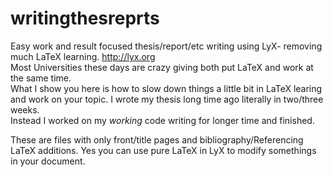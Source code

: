 # writingthesreprts
Easy work and result focused thesis/report/etc writing using LyX- removing much LaTeX learning. http://lyx.org <br/>
Most Universities these days are crazy giving both put LaTeX and work at the same time. <br/>
What I show you here is how to slow down things a little bit in LaTeX learing 
and work on your topic. I wrote my thesis long time ago literally in two/three weeks.<br/> Instead I worked on my *working* code writing for longer time and finished.

These are files with only front/title pages and bibliography/Referencing LaTeX additions. Yes you can use pure LaTeX in LyX to modify somethings in your document.
